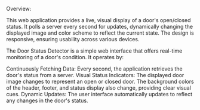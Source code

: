 Overview:

This web application provides a live, visual display of a door's open/closed status. It polls a server every second for updates, dynamically changing the displayed image and color scheme to reflect the current state. The design is responsive, ensuring usability across various devices.

The Door Status Detector is a simple web interface that offers real-time monitoring of a door's condition. It operates by:

Continuously Fetching Data: Every second, the application retrieves the door's status from a server.
Visual Status Indicators:
The displayed door image changes to represent an open or closed door.
The background colors of the header, footer, and status display also change, providing clear visual cues.
Dynamic Updates: The user interface automatically updates to reflect any changes in the door's status.
